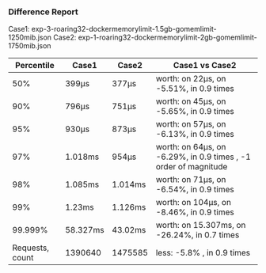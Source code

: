 ### Difference Report
Case1: exp-3-roaring32-dockermemorylimit-1.5gb-gomemlimit-1250mib.json
Case2: exp-1-roaring32-dockermemorylimit-2gb-gomemlimit-1750mib.json

|Percentile|Case1|Case2|Case1 vs Case2|
|---|---|---|---|
|50%|399µs|377µs|worth: on 22µs, on -5.51%, in 0.9 times |
|90%|796µs|751µs|worth: on 45µs, on -5.65%, in 0.9 times |
|95%|930µs|873µs|worth: on 57µs, on -6.13%, in 0.9 times |
|97%|1.018ms|954µs|worth: on 64µs, on -6.29%, in 0.9 times , -1 order of magnitude|
|98%|1.085ms|1.014ms|worth: on 71µs, on -6.54%, in 0.9 times |
|99%|1.23ms|1.126ms|worth: on 104µs, on -8.46%, in 0.9 times |
|99.999%|58.327ms|43.02ms|worth: on 15.307ms, on -26.24%, in 0.7 times |
|Requests, count|1390640|1475585|less: -5.8% , in 0.9 times |
